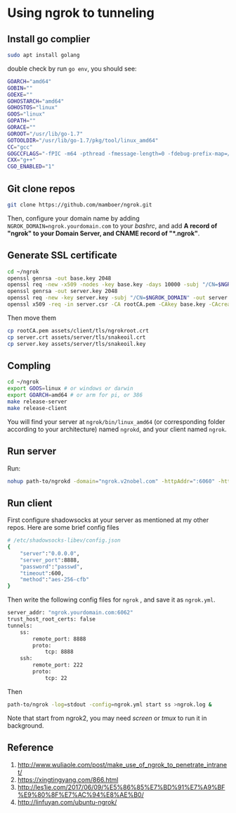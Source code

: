 # Using  ngrok to tunneling 

## Install go complier

```bash
sudo apt install golang
```

double check by run `go env`, you should see:

```bash
GOARCH="amd64"
GOBIN=""
GOEXE=""
GOHOSTARCH="amd64"
GOHOSTOS="linux"
GOOS="linux"
GOPATH=""
GORACE=""
GOROOT="/usr/lib/go-1.7"
GOTOOLDIR="/usr/lib/go-1.7/pkg/tool/linux_amd64"
CC="gcc"
GOGCCFLAGS="-fPIC -m64 -pthread -fmessage-length=0 -fdebug-prefix-map=/tmp/go-build571672580=/tmp/go-build -gno-record-gcc-switches"
CXX="g++"
CGO_ENABLED="1"
```

## Git clone repos

```bash
git clone https://github.com/mamboer/ngrok.git
```

Then, configure your domain name by adding `NGROK_DOMAIN=ngrok.yourdomain.com` to your _bashrc_, and add **A record of "ngrok" to your Domain Server, and CNAME record of "*.ngrok"**.

## Generate SSL certificate

```bash
cd ~/ngrok
openssl genrsa -out base.key 2048
openssl req -new -x509 -nodes -key base.key -days 10000 -subj "/CN=$NGROK_DOMAIN" -out rootCA.pem
openssl genrsa -out server.key 2048
openssl req -new -key server.key -subj "/CN=$NGROK_DOMAIN" -out server.csr
openssl x509 -req -in server.csr -CA rootCA.pem -CAkey base.key -CAcreateserial -days 10000 -out server.crt

```

Then move them

```bash
cp rootCA.pem assets/client/tls/ngrokroot.crt
cp server.crt assets/server/tls/snakeoil.crt 
cp server.key assets/server/tls/snakeoil.key
```

## Compling 

```bash
cd ~/ngrok
export GOOS=linux # or windows or darwin
export GOARCH=amd64 # or arm for pi, or 386
make release-server
make release-client
```

You will find your server at `ngrok/bin/linux_amd64` (or corresponding folder according to your architecture) named `ngrokd`, and your client named `ngrok`.

## Run server

Run:

```bash
nohup path-to/ngrokd -domain="ngrok.v2nobel.com" -httpAddr=":6060" -httpsAddr=":6061" -tunnelAddr=":6062" >ngrokd.log &
```

## Run client

First configure shadowsocks at your server as mentioned at my other repos. Here are some brief config files

```bash
# /etc/shadowsocks-libev/config.json
{
    "server":"0.0.0.0",
    "server_port":8888,
    "password":"passwd",
    "timeout":600,
    "method":"aes-256-cfb"
}
```

Then write the following config files for `ngrok` , and save it as `ngrok.yml`.

```bash
server_addr: "ngrok.yourdomain.com:6062"
trust_host_root_certs: false
tunnels:
	ss:
  		remote_port: 8888
      	proto:
        	tcp: 8888
    ssh:
    	remote_port: 222
    	proto:
      		tcp: 22
```

Then 

```bash
path-to/ngrok -log=stdout -config=ngrok.yml start ss >ngrok.log &
```

Note that start from ngrok2, you may need _screen_ or _tmux_ to run it in background.

## Reference

1. http://www.wuliaole.com/post/make_use_of_ngrok_to_penetrate_intranet/
2. https://xingtingyang.com/866.html
3. http://les1ie.com/2017/06/09/%E5%86%85%E7%BD%91%E7%A9%BF%E9%80%8F%E7%AC%94%E8%AE%B0/
4. http://linfuyan.com/ubuntu-ngrok/
